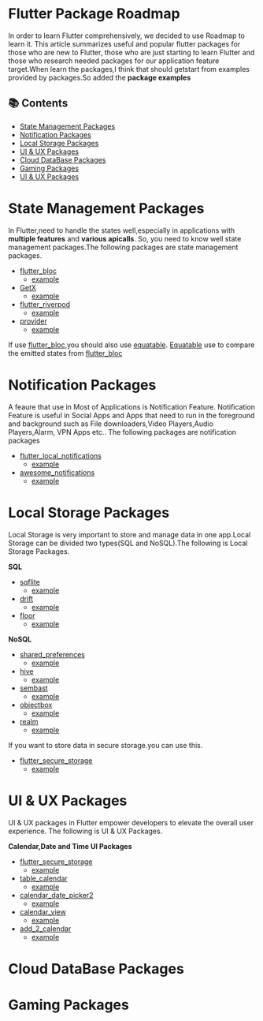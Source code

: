 # Flutter Package Roadmap

In order to learn Flutter comprehensively, we decided to use Roadmap to learn it.
This article summarizes useful and popular flutter packages for those who are new to Flutter, those who are just starting to learn Flutter and those who research needed packages for our application feature target.When learn the packages,I think that should getstart from examples provided by packages.So added the **package examples**

## 📚 Contents
- [State Management Packages](#State-Management-Packages)
- [Notification Packages](#Notification-Packages)
- [Local Storage Packages](#Local-Storage-Packages)
- [UI & UX Packages](#UI-&-UX-Packages)
- [Cloud DataBase Packages](#Cloud-DataBase-Packages)
- [Gaming Packages](#Gaming-Packages)
- [UI & UX Packages](#UI-&-UX-Packages)


# State Management Packages

  In Flutter,need to handle the states well,especially in applications with **multiple features** and **various apicalls**. So, you need to know well state management packages.The following packages are state management packages.
  - [flutter_bloc](https://pub.dev/packages/flutter_bloc)
    - [example](https://github.com/felangel/bloc/tree/master/packages/flutter_bloc/example)
  - [GetX](https://pub.dev/packages/get)
    - [example](https://github.com/jonataslaw/getx/tree/master/example)
  - [flutter_riverpod](https://pub.dev/packages/flutter_riverpod)
    - [example](https://github.com/rrousselGit/riverpod/tree/master/packages/flutter_riverpod/example)
  - [provider](https://pub.dev/packages/provider)
    - [example](https://github.com/rrousselGit/provider/tree/master/packages/provider/example)

If use [flutter_bloc](https://pub.dev/packages/flutter_bloc),you should also use [equatable](https://pub.dev/packages/equatable). [Equatable](https://pub.dev/packages/equatable) use to compare the emitted states from [flutter_bloc](https://pub.dev/packages/flutter_bloc)

# Notification Packages

  A feaure that use in Most of Applications is Notification Feature. Notification Feature is useful in Social Apps and Apps that need to run in the foreground and background such as File downloaders,Video Players,Audio Players,Alarm, VPN Apps etc.. The following packages are notification packages
- [flutter_local_notifications](https://pub.dev/packages/flutter_local_notifications)
    - [example](https://github.com/MaikuB/flutter_local_notifications/tree/master/flutter_local_notifications/example)
- [awesome_notifications](https://pub.dev/packages/awesome_notifications)
    - [example](https://github.com/rafaelsetragni/awesome_notifications/tree/master/example)

# Local Storage Packages

  Local Storage is very important to store and manage data in one app.Local Storage can be divided two types(SQL and NoSQL).The following is Local Storage Packages.
  
  **SQL**
  - [sqflite](https://pub.dev/packages/sqflite)
    - [example](https://github.com/tekartik/sqflite/tree/master/sqflite/example)
- [drift](https://pub.dev/packages/drift)
    - [example](https://github.com/simolus3/drift/tree/develop/drift/example)
 - [floor](https://pub.dev/packages/floor)
    - [example](https://github.com/pinchbv/floor/tree/develop/example)

  **NoSQL**
  - [shared_preferences](https://pub.dev/packages/shared_preferences)
    - [example](https://github.com/flutter/packages/tree/main/packages/shared_preferences/shared_preferences)
- [hive](https://pub.dev/packages/hive)
    - [example](https://github.com/isar/hive/tree/main/hive/example)
 - [sembast](https://pub.dev/packages/sembast)
    - [example](https://github.com/tekartik/sembast.dart/tree/master/sembast/example)
- [objectbox](https://pub.dev/packages/objectbox)
    - [example](https://github.com/objectbox/objectbox-dart/tree/main/objectbox/example)
 - [realm](https://pub.dev/packages/realm)
    - [example](https://github.com/realm/realm-dart/tree/main/packages/realm/example)

If you want to store data in secure storage.you can use this.
- [flutter_secure_storage](https://pub.dev/packages/flutter_secure_storage)
    - [example](https://github.com/mogol/flutter_secure_storage/tree/develop/flutter_secure_storage/example)

# UI & UX Packages
UI & UX packages in Flutter empower developers to elevate the overall user experience. The following is UI & UX Packages.

**Calendar,Date and Time UI Packages**
  - [flutter_secure_storage](https://pub.dev/packages/syncfusion_flutter_calendar)
    - [example](https://github.com/syncfusion/flutter-widgets/tree/master/packages/syncfusion_flutter_calendar/example)
  - [table_calendar](https://pub.dev/packages/table_calendar)
    - [example](https://github.com/aleksanderwozniak/table_calendar/tree/master/example)
  - [calendar_date_picker2](https://pub.dev/packages/calendar_date_picker2)
    - [example](https://github.com/theideasaler/calendar_date_picker2/tree/main/example)
  - [calendar_view](https://pub.dev/packages/calendar_view)
    - [example](https://github.com/SimformSolutionsPvtLtd/flutter_calendar_view/tree/master/example)
  - [add_2_calendar](https://pub.dev/packages/add_2_calendar)
    - [example](https://github.com/ja2375/add_2_calendar/tree/master/example)

# Cloud DataBase Packages
  
# Gaming Packages







